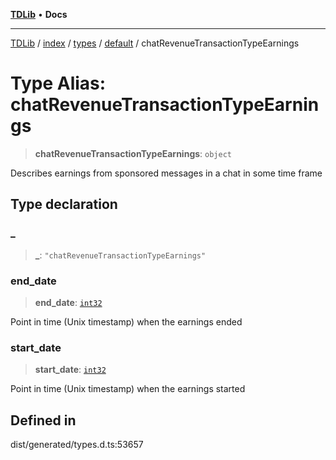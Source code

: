 [**TDLib**](../../../../../../README.md) • **Docs**

***

[TDLib](../../../../../../modules.md) / [index](../../../../../README.md) / [types](../../../README.md) / [default](../README.md) / chatRevenueTransactionTypeEarnings

# Type Alias: chatRevenueTransactionTypeEarnings

> **chatRevenueTransactionTypeEarnings**: `object`

Describes earnings from sponsored messages in a chat in some time frame

## Type declaration

### \_

> **\_**: `"chatRevenueTransactionTypeEarnings"`

### end\_date

> **end\_date**: [`int32`](int32.md)

Point in time (Unix timestamp) when the earnings ended

### start\_date

> **start\_date**: [`int32`](int32.md)

Point in time (Unix timestamp) when the earnings started

## Defined in

dist/generated/types.d.ts:53657
